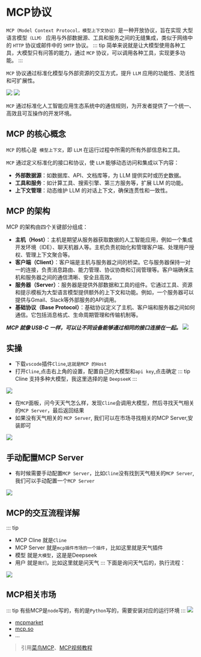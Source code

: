 # MCP协议

`MCP（Model Context Protocol，模型上下文协议）`是一种开放协议，旨在实现 大型语言模型`（LLM）` 应用与外部数据源、工具和服务之间的无缝集成，类似于网络中的 `HTTP` 协议或邮件中的 `SMTP` 协议。
::: tip
简单来说就是让大模型使用各种工具，大模型只有问答的能力，通过 `MCP` 协议，可以调用各种工具，实现更多功能。
:::

`MCP` 协议通过标准化模型与外部资源的交互方式，提升 `LLM` 应用的功能性、灵活性和可扩展性。

<img src="https://www.runoob.com/wp-content/uploads/2025/03/model-context-protocol-architecture.webp">
<img src="https://www.runoob.com/wp-content/uploads/2025/03/21c8e096-6645-469a-b537-3591c1abb483_944x733.jpg">

`MCP` 通过标准化人工智能应用生态系统中的通信规则，为开发者提供了一个统一、高效且可互操作的开发环境。

## MCP 的核心概念
`MCP` 的核心是` 模型上下文`，即 `LLM` 在运行过程中所需的所有外部信息和工具。

`MCP` 通过定义标准化的接口和协议，使 `LLM` 能够动态访问和集成以下内容：

- **外部数据源**：如数据库、API、文档库等，为 LLM 提供实时或历史数据。
- **工具和服务**：如计算工具、搜索引擎、第三方服务等，扩展 LLM 的功能。
- **上下文管理**：动态维护 LLM 的对话上下文，确保连贯性和一致性。

## MCP 的架构
MCP 的架构由四个关键部分组成：

- **主机（Host）**：主机是期望从服务器获取数据的人工智能应用，例如一个集成开发环境（IDE）、聊天机器人等。主机负责初始化和管理客户端、处理用户授权、管理上下文聚合等。
- **客户端（Client）**：客户端是主机与服务器之间的桥梁。它与服务器保持一对一的连接，负责消息路由、能力管理、协议协商和订阅管理等。客户端确保主机和服务器之间的通信清晰、安全且高效。
- **服务器（Server）**：服务器是提供外部数据和工具的组件。它通过工具、资源和提示模板为大型语言模型提供额外的上下文和功能。例如，一个服务器可以提供与Gmail、Slack等外部服务的API调用。
- **基础协议（Base Protocol）**：基础协议定义了主机、客户端和服务器之间如何通信。它包括消息格式、生命周期管理和传输机制等。

***MCP 就像 USB-C 一样，可以让不同设备能够通过相同的接口连接在一起。***
<img src="https://www.runoob.com/wp-content/uploads/2025/03/https___dev-to-uploads.s3.amazonaws.com_uploads_articles_nuvybev34xhz3btc0xys.jpeg">


## 实操
- 下载`vscode`插件`Cline`,`这就是MCP 的Host`
- 打开`Cline`,点击右上角的设置，配置自己的大模型和`api key`,点击确定
::: tip
Cline 支持多种大模型，我这里选择的是 `DeepseeK`
:::
<img src="../../../public/mcp3.png">

- 在`MCP`面板，问今天天气怎么样，发现`Cline`会调用大模型，然后寻找天气相关的`MCP Server`，最后返回结果
- 如果没有天气相关的 `MCP Server`, 我们可以在市场寻找相关的MCP Server,安装即可
<img src="../../../public/mcp4.png">

## 手动配置MCP Server

- 有时候需要手动配置`MCP Server`，比如`Cline`没有找到天气相关的`MCP Server`,我们可以手动配置一个`MCP Server`
<img src="../../../public/mcp5.png">

## MCP的交互流程详解
::: tip
- MCP Cline 就是`Cline`
- MCP Server 就是`mcp插件市场的一个插件`，比如这里就是天气插件
- 模型 就是`大模型`，这是是Deepseek
- 用户 就是`我们`，比如这里就是问天气
:::
下面是询问天气后的，执行流程：
<img src="../../../public/mcp.png">

## MCP相关市场
::: tip
有些MCP是`node`写的，有的是`Python`写的，需要安装对应的运行环境
:::
<img src="../../../public/mcp2.png">

- [mcpmarket](https://mcpmarket.com/zh)
- [mcp.so](https://mcp.so/)
- ...



> 引用[菜鸟MCP](https://www.runoob.com/np/mcp-protocol.html)、[MCP视频教程](https://www.youtube.com/watch?v=yjBUnbRgiNs)